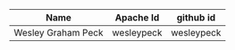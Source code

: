 | Name               | Apache Id  | github id   |
|--------------------|------------|-------------|
| Wesley Graham Peck | wesleypeck | wesleypeck  |

